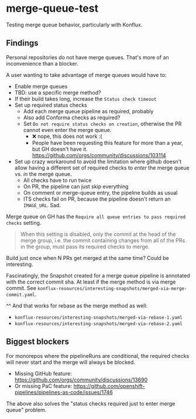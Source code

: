 # merge-queue-test

Testing merge queue behavior, particularly with Konflux.

## Findings

Personal repositories do not have merge queues. That's more of an inconvenience
than a blocker.

A user wanting to take advantage of merge queues would have to:

- Enable merge queues
- TBD: use a specific merge method?
- If their build takes long, increase the `Status check timeout`
- Set up required status checks
  - Add each merge queue pipeline as required, probably
  - Also add Conforma checks as required?
  - Set `Do not require status checks on creation`, otherwise the PR cannot even
    enter the merge queue.
    - ❌ nope, this does not work :(
    - People have been requesting this feature for more than a year, but GH doesn't
      have it. <https://github.com/orgs/community/discussions/103114>
- Set up crazy workaround to avoid the limitation where github doesn't allow having
  a different set of required checks to *enter* the merge queue vs. *in* the merge queue.
  - All checks have to run twice
  - On PR, the pipeline can just skip everything
  - On comment or merge-queue entry, the pipeline builds as usual
  - ITS checks fail on PR, because the pipeline doesn't return an `IMAGE_URL`. Sad.

Merge queue on GH has the `Require all queue entries to pass required checks` setting.

> When this setting is disabled, only the commit at the head of the merge group,
> i.e. the commit containing changes from all of the PRs in the group, must pass
> its required checks to merge.

Build just once when N PRs get merged at the same time? Could be interesting.

Fascinatingly, the Snapshot created for a merge queue pipeline is annotated with
the correct commit sha. At least if the merge method is via merge commit. See
`konflux-resources/interesting-snapshots/merged-via-merge-commit.yaml`.

^^ And that works for rebase as the merge method as well:

- `konflux-resources/interesting-snapshots/merged-via-rebase-1.yaml`
- `konflux-resources/interesting-snapshots/merged-via-rebase-2.yaml`

## Biggest blockers

For monorepos where the pipelineRuns are conditional, the required checks will never
start and the merge will always be blocked.

- Missing GitHub feature: <https://github.com/orgs/community/discussions/13690>
- Or missing PaC feature: <https://github.com/openshift-pipelines/pipelines-as-code/issues/1746>

The above also solves the "status checks required just to enter merge queue" problem.
